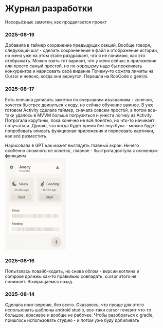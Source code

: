 # Журнал разработки
Несерьёзные заметки, как продвигается проект

### 2025-08-19
Добавила в таймер сохранение предыдущих секций. Вообще говоря, следующий шаг - сделать сохраненение в файл и отображение истории, но меня уже на этом этапе раздражает, что я не понимаю, как это отображать. Можно взять тот вариант, что у меня сейчас в приложении или просто самый простой, но по-хорошему надо бы прокликать конкурентов и нарисовать своё видение
Почему-то сожгла лимиты на Cursor и неясно, когда они вернутся. Перешла на RooCode с gemini.

### 2025-08-17
Есть полчаса дописать заметки по вчерашним изысканиям - конечно, хочется быстрее двинуться к коду, но сейчас обучение важнее.
В уже готовом Activity сделала таймер, сначала совсем простой, а потом все-таки удалось в MVVM больше погрузиться и унести логику из Activity. Потрогала корутины, пока конечно не всё понятно, но что-то начинает получаться. Думаю, что когда будет время без ноутбука - можно будет попробовать описать функционал приложения и порисовать картинки, как всё разместить.

Нарисовала в GPT как может выглядеть главный экран. Ничего особенно сложного не хочется, главное - быстрота доступа к основным функциям  
<img src="img/main_screen_gpt.png" width="200"/>


### 2025-08-16
Попыталась повайб-кодить, но снова облом - версии котлина и compose должны как-то правильно совпадать, cursor этого не понимает. Возвращаемся назад.
### 2025-08-14
Сделала инит-версию, без всего. Оказалось, что проще для этого использовать шаблоны android studio, все-таки cursor генерит что-то большое, красивое и вообще не рабочее. Чтобы разобраться с gradle, пришлось использовать студию - и потом уже буду допиливать
